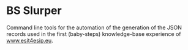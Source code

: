 # BS Slurper
Command line tools for the automation of the generation of the JSON records used in the first (baby-steps) knowledge-base experience of www.esit4esip.eu.

